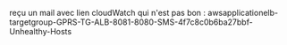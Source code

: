 reçu un mail avec lien cloudWatch qui n'est pas bon : awsapplicationelb-targetgroup-GPRS-TG-ALB-8081-8080-SMS-4f7c8c0b6ba27bbf-Unhealthy-Hosts

